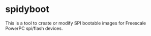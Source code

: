 # spidyboot
This is a tool to create or modify SPI bootable images for Freescale PowerPC spi/flash devices.
